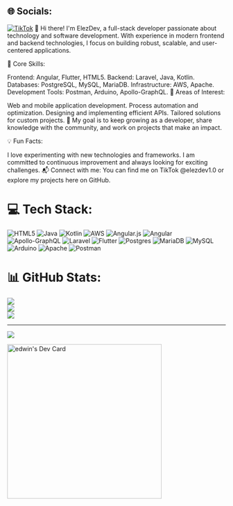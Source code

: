 
## 🌐 Socials:
[![TikTok](https://img.shields.io/badge/TikTok-%23000000.svg?logo=TikTok&logoColor=white)](https://tiktok.com/@@elezdev1.0) 
👋 Hi there! I'm ElezDev, a full-stack developer passionate about technology and software development. With experience in modern frontend and backend technologies, I focus on building robust, scalable, and user-centered applications.

🚀 Core Skills:

Frontend: Angular, Flutter, HTML5.
Backend: Laravel, Java, Kotlin.
Databases: PostgreSQL, MySQL, MariaDB.
Infrastructure: AWS, Apache.
Development Tools: Postman, Arduino, Apollo-GraphQL.
🌟 Areas of Interest:

Web and mobile application development.
Process automation and optimization.
Designing and implementing efficient APIs.
Tailored solutions for custom projects.
🎯 My goal is to keep growing as a developer, share knowledge with the community, and work on projects that make an impact.

💡 Fun Facts:

I love experimenting with new technologies and frameworks.
I am committed to continuous improvement and always looking for exciting challenges.
📬 Connect with me: You can find me on TikTok @elezdev1.0 or explore my projects here on GitHub.
# 💻 Tech Stack:
![HTML5](https://img.shields.io/badge/html5-%23E34F26.svg?style=for-the-badge&logo=html5&logoColor=white) ![Java](https://img.shields.io/badge/java-%23ED8B00.svg?style=for-the-badge&logo=java&logoColor=white) ![Kotlin](https://img.shields.io/badge/kotlin-%230095D5.svg?style=for-the-badge&logo=kotlin&logoColor=white) ![AWS](https://img.shields.io/badge/AWS-%23FF9900.svg?style=for-the-badge&logo=amazon-aws&logoColor=white) ![Angular.js](https://img.shields.io/badge/angular.js-%23E23237.svg?style=for-the-badge&logo=angularjs&logoColor=white) ![Angular](https://img.shields.io/badge/angular-%23DD0031.svg?style=for-the-badge&logo=angular&logoColor=white) ![Apollo-GraphQL](https://img.shields.io/badge/-ApolloGraphQL-311C87?style=for-the-badge&logo=apollo-graphql) ![Laravel](https://img.shields.io/badge/laravel-%23FF2D20.svg?style=for-the-badge&logo=laravel&logoColor=white) ![Flutter](https://img.shields.io/badge/Flutter-%2302569B.svg?style=for-the-badge&logo=Flutter&logoColor=white) ![Postgres](https://img.shields.io/badge/postgres-%23316192.svg?style=for-the-badge&logo=postgresql&logoColor=white) ![MariaDB](https://img.shields.io/badge/MariaDB-003545?style=for-the-badge&logo=mariadb&logoColor=white) ![MySQL](https://img.shields.io/badge/mysql-%2300f.svg?style=for-the-badge&logo=mysql&logoColor=white) ![Arduino](https://img.shields.io/badge/-Arduino-00979D?style=for-the-badge&logo=Arduino&logoColor=white) ![Apache](https://img.shields.io/badge/apache-%23D42029.svg?style=for-the-badge&logo=apache&logoColor=white) ![Postman](https://img.shields.io/badge/Postman-FF6C37?style=for-the-badge&logo=postman&logoColor=white)
# 📊 GitHub Stats:
![](https://github-readme-stats.vercel.app/api?username=ElezDev&theme=merko&hide_border=false&include_all_commits=true&count_private=true)<br/>
![](https://github-readme-streak-stats.herokuapp.com/?user=ElezDev&theme=merko&hide_border=false)<br/>
![](https://github-readme-stats.vercel.app/api/top-langs/?username=ElezDev&theme=merko&hide_border=false&include_all_commits=true&count_private=true&layout=compact)

---
[![](https://visitcount.itsvg.in/api?id=ElezDev&icon=0&color=0)](https://visitcount.itsvg.in)

<a href="https://app.daily.dev/elezdev"><img src="https://api.daily.dev/devcards/v2/Hdg4NPlBfSX0ItlybvjqM.png?type=default&r=1s0" width="356" alt="edwin's Dev Card"/></a>
<!-- Proudly created with GPRM ( https://gprm.itsvg.in ) -->
